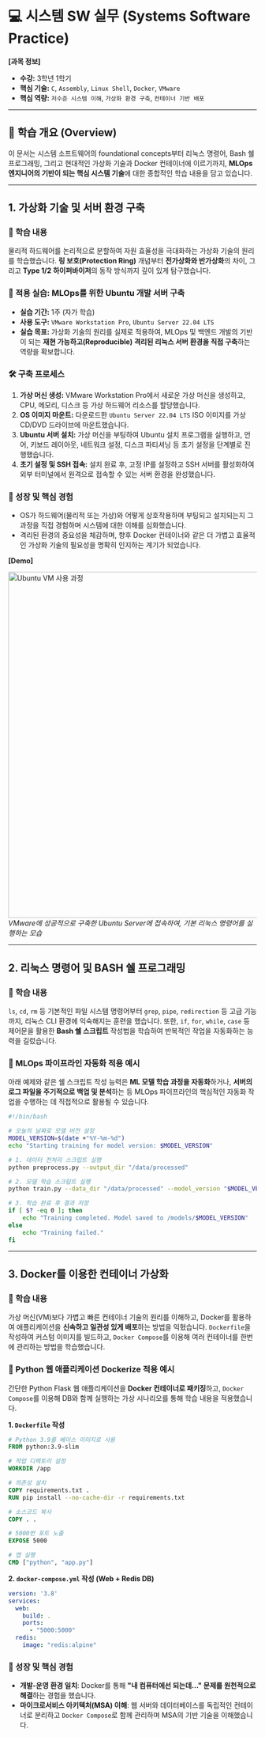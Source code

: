 # 💻 시스템 SW 실무 (Systems Software Practice)

**[과목 정보]**
- **수강:** 3학년 1학기
- **핵심 기술:** `C`, `Assembly`, `Linux Shell`, `Docker`, `VMware`
- **핵심 역량:** `저수준 시스템 이해`, `가상화 환경 구축`, `컨테이너 기반 배포`

---

## 📖 학습 개요 (Overview)
이 문서는 시스템 소프트웨어의 foundational concepts부터 리눅스 명령어, Bash 쉘 프로그래밍, 그리고 현대적인 가상화 기술과 Docker 컨테이너에 이르기까지, **MLOps 엔지니어의 기반이 되는 핵심 시스템 기술**에 대한 종합적인 학습 내용을 담고 있습니다.

---

## 1. 가상화 기술 및 서버 환경 구축

### 📖 학습 내용
물리적 하드웨어를 논리적으로 분할하여 자원 효율성을 극대화하는 가상화 기술의 원리를 학습했습니다. **링 보호(Protection Ring)** 개념부터 **전가상화와 반가상화**의 차이, 그리고 **Type 1/2 하이퍼바이저**의 동작 방식까지 깊이 있게 탐구했습니다.

### 🚀 적용 실습: MLOps를 위한 Ubuntu 개발 서버 구축
- **실습 기간:** 1주 (자가 학습)
- **사용 도구:** `VMware Workstation Pro`, `Ubuntu Server 22.04 LTS`
- **실습 목표:** 가상화 기술의 원리를 실제로 적용하여, MLOps 및 백엔드 개발의 기반이 되는 **재현 가능하고(Reproducible) 격리된 리눅스 서버 환경을 직접 구축**하는 역량을 확보합니다.

### 🛠️ 구축 프로세스
1.  **가상 머신 생성:** VMware Workstation Pro에서 새로운 가상 머신을 생성하고, CPU, 메모리, 디스크 등 가상 하드웨어 리소스를 할당했습니다.
2.  **OS 이미지 마운트:** 다운로드한 `Ubuntu Server 22.04 LTS` ISO 이미지를 가상 CD/DVD 드라이브에 마운트했습니다.
3.  **Ubuntu 서버 설치:** 가상 머신을 부팅하여 Ubuntu 설치 프로그램을 실행하고, 언어, 키보드 레이아웃, 네트워크 설정, 디스크 파티셔닝 등 초기 설정을 단계별로 진행했습니다.
4.  **초기 설정 및 SSH 접속:** 설치 완료 후, 고정 IP를 설정하고 SSH 서버를 활성화하여 외부 터미널에서 원격으로 접속할 수 있는 서버 환경을 완성했습니다.

### 🌱 성장 및 핵심 경험
-   OS가 하드웨어(물리적 또는 가상)와 어떻게 상호작용하며 부팅되고 설치되는지 그 과정을 직접 경험하며 시스템에 대한 이해를 심화했습니다.
-   격리된 환경의 중요성을 체감하며, 향후 Docker 컨테이너와 같은 더 가볍고 효율적인 가상화 기술의 필요성을 명확히 인지하는 계기가 되었습니다.

**[Demo]**
<p align="left">
  <img src="./assets/ubuntu-vm-usage.gif" alt="Ubuntu VM 사용 과정" width="700"/>
  <br/>
  <i>VMware에 성공적으로 구축한 Ubuntu Server에 접속하여, 기본 리눅스 명령어를 실행하는 모습</i>
</p>

---

## 2. 리눅스 명령어 및 BASH 쉘 프로그래밍

### 📖 학습 내용
`ls`, `cd`, `rm` 등 기본적인 파일 시스템 명령어부터 `grep`, `pipe`, `redirection` 등 고급 기능까지, 리눅스 CLI 환경에 익숙해지는 훈련을 했습니다. 또한, `if`, `for`, `while`, `case` 등 제어문을 활용한 **Bash 쉘 스크립트** 작성법을 학습하여 반복적인 작업을 자동화하는 능력을 길렀습니다.

### 🚀 MLOps 파이프라인 자동화 적용 예시
아래 예제와 같은 쉘 스크립트 작성 능력은 **ML 모델 학습 과정을 자동화**하거나, **서버의 로그 파일을 주기적으로 백업 및 분석**하는 등 MLOps 파이프라인의 핵심적인 자동화 작업을 수행하는 데 직접적으로 활용될 수 있습니다.

```bash
#!/bin/bash

# 오늘의 날짜로 모델 버전 설정
MODEL_VERSION=$(date +"%Y-%m-%d")
echo "Starting training for model version: $MODEL_VERSION"

# 1. 데이터 전처리 스크립트 실행
python preprocess.py --output_dir "/data/processed"

# 2. 모델 학습 스크립트 실행
python train.py --data_dir "/data/processed" --model_version "$MODEL_VERSION"

# 3. 학습 완료 후 결과 저장
if [ $? -eq 0 ]; then
    echo "Training completed. Model saved to /models/$MODEL_VERSION"
else
    echo "Training failed."
fi
````

-----

## 3\. Docker를 이용한 컨테이너 가상화

### 📖 학습 내용

가상 머신(VM)보다 가볍고 빠른 컨테이너 기술의 원리를 이해하고, Docker를 활용하여 애플리케이션을 **신속하고 일관성 있게 배포**하는 방법을 익혔습니다. `Dockerfile`을 작성하여 커스텀 이미지를 빌드하고, `Docker Compose`를 이용해 여러 컨테이너를 한번에 관리하는 방법을 학습했습니다.

### 🚀 Python 웹 애플리케이션 Dockerize 적용 예시

간단한 Python Flask 웹 애플리케이션을 **Docker 컨테이너로 패키징**하고, `Docker Compose`를 이용해 DB와 함께 실행하는 가상 시나리오를 통해 학습 내용을 적용했습니다.

**1. `Dockerfile` 작성**

```dockerfile
# Python 3.9를 베이스 이미지로 사용
FROM python:3.9-slim

# 작업 디렉토리 설정
WORKDIR /app

# 의존성 설치
COPY requirements.txt .
RUN pip install --no-cache-dir -r requirements.txt

# 소스코드 복사
COPY . .

# 5000번 포트 노출
EXPOSE 5000

# 앱 실행
CMD ["python", "app.py"]
```

**2. `docker-compose.yml` 작성 (Web + Redis DB)**

```yaml
version: '3.8'
services:
  web:
    build: .
    ports:
      - "5000:5000"
  redis:
    image: "redis:alpine"
```

### 🌱 성장 및 핵심 경험

  - **개발-운영 환경 일치**: Docker를 통해 **"내 컴퓨터에선 되는데..." 문제를 원천적으로 해결**하는 경험을 했습니다.
  - **마이크로서비스 아키텍처(MSA) 이해**: 웹 서버와 데이터베이스를 독립적인 컨테이너로 분리하고 `Docker Compose`로 함께 관리하며 MSA의 기반 기술을 이해했습니다.
